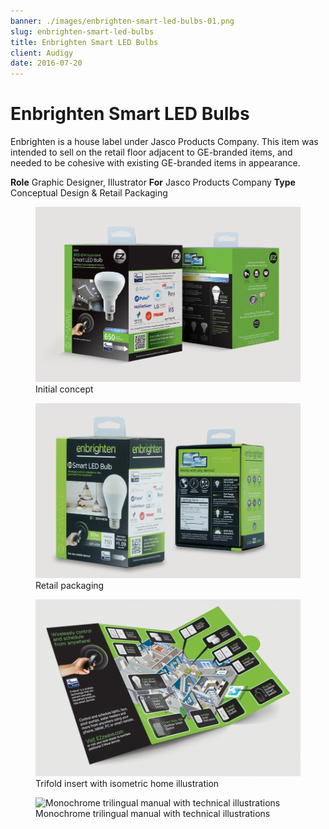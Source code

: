 ```yaml
---
banner: ./images/enbrighten-smart-led-bulbs-01.png
slug: enbrighten-smart-led-bulbs
title: Enbrighten Smart LED Bulbs
client: Audigy
date: 2016-07-20
---
```


# Enbrighten Smart LED Bulbs

Enbrighten is a house label under Jasco Products Company. This item was intended to sell on the retail floor adjacent to GE-branded items, and needed to be cohesive with existing GE-branded items in appearance.

**Role** Graphic Designer, Illustrator
**For** Jasco Products Company
**Type** Conceptual Design & Retail Packaging

<figure>
	<img src="./images/enbrighten-smart-led-bulbs-01.png" alt="Initial concept" />
	<figcaption>Initial concept</figcaption>
</figure>

<figure>
	<img src="./images/enbrighten-smart-led-bulbs-02.png" alt="Retail packaging" />
	<figcaption>Retail packaging</figcaption>
</figure>

<figure>
	<img src="./images/enbrighten-smart-led-bulbs-03.png" alt="Trifold insert with isometric home illustration" />
	<figcaption>Trifold insert with isometric home illustration</figcaption>
</figure>

<figure>
	<img src="./images/enbrighten-smart-led-bulbs-04.png" alt="Monochrome trilingual manual with technical illustrations" />
	<figcaption>Monochrome trilingual manual with technical illustrations</figcaption>
</figure>
